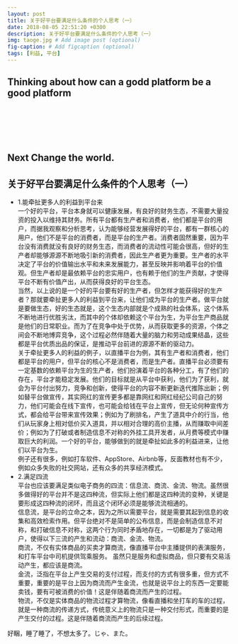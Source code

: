 ```yaml
---
layout: post
title: 关于好平台要满足什么条件的个人思考（一）
date: 2018-08-05 22:51:20 +0300
description: 关于好平台要满足什么条件的个人思考（一）
img: taoge.jpg # Add image post (optional)
fig-caption: # Add figcaption (optional)
tags: [利益, 平台]
---
```


Thinking about how can a godd platform be a good platform
<br/>
<br/>
<br/>
<br/>
<br/><p>Next Change the world.</p>
----------------------------------------------------------------------------------------------------------------------------------------
## 关于好平台要满足什么条件的个人思考（一）

* 1.能牵扯更多人的利益到平台来
<br/>一个好的平台，平台本身就可以健康发展，有良好的财务生态，不需要大量投资的投入以维持其财务。所有平台都有生产者和消费者，他们都是平台的用户，而据我观察和分析思考，认为能够经营发展得好的平台，都有一群核心的用户，他们不是平台的消费者，而是平台的生产者。消费者固然重要，因为平台没有消费就没有良好的财务生态，而消费者的流动性可能会很高，但好的生产者却能够源源不断地吸引新的消费者，因此生产者更为重要。生产者的水平决定了平台的价值输出水平和未来发展能力，甚至反映并影响着平台的价值观。但生产者却是最依赖平台的忠实用户，也有赖于他们的生产贡献，才使得平台不断有价值产出，从而获得良好的平台生态。
<br/>当然，以上说的是一个好的平台要有好的生产者，但怎样才能获得好的生产者？那就要牵扯更多人的利益到平台来，让他们成为平台的生产者。做平台就是要做生态，好的生态就是，这个生态内部就是个成熟的社会体系，这个体系不断地进行优胜劣汰，而其中的个体却依赖这个平台为生，为平台生产商品就是他们的日常职业。而为了在竞争中处于优势，从而获取更多的资源，个体之间会不断地博弈竞争，这个过程必然伴随着大量的脑力和劳动成果结晶，这些都是平台优质出品的保证，是推动平台前进的源源不断的驱动力。
<br/>关于牵扯更多人的利益的例子，以直播平台为例，其有生产者和消费者，他们都是平台的用户，但平台的核心不是消费者，而是生产者。直播平台必须要有一定基数的依赖平台为生的生产者，他们扮演着平台的各种分工，有了他们的存在，平台才能稳定发展。他们的目标就是从平台中获利，他们为了获利，就会为平台付出努力，竞争和创新，使得平台的内容不断更新迭代推陈出新；例如替平台做宣传，其实网红的宣传更多都是靠网红和网红经纪公司自己的努力，他们可能会在线下宣传，也可能会给钱在平台上宣传，但无论何种宣传方式，都会给平台带来宣传效果；例如为了刷排名，产生了道具中介的行当，他们从玩家身上相对低价买入道具，并以相对合理的高价主播，从而赚取中间差价；例如为了打破或者制造信息不对称的外挂工具开发者，从月费等模式中赚取巨大的利润。一个好的平台，能够做到的就是牵扯如此多的利益进来，让他们以平台为生。
<br/>例子还有很多，例如打车软件、AppStore、Airbnb等，反面教材也有不少，例如众多失败的社交网站，还有众多的共享经济模式。
* 2.满足四流
<br/>平台也应该要满足类似电子商务的四流：信息流、商流、金流、物流。虽然很多做得好的平台并不是这四种流，但实际上他们都是这四种流的变种，关键是要形成这四种流的闭环，而且这个闭环必须是能够流流相通的。
<br/>信息流，是平台的立命之本，因为之所以需要平台，就是需要其起到信息的收集和高效检索作用。但平台绝对不是简单的公布信息，而是会制造信息不对称，和打破信息不对称，这两个行为同时矛盾地存在，一切都是为了驱动用户，使得以下三流的产生和流动：商流、金流、物流。
<br/>商流，不仅有实体商品的买卖才算商流，像直播平台中主播提供的表演服务，和打车平台中司机提供驾乘服务。 虽然只是服务和虚拟商品，但只要有交易活动产生，都应该是商流。
<br/>金流，泛指在平台上产生交易的支付过程，而支付的方式有很多重，但方式不重要，重要的是平台上因为商流而产生金流，也就是说平台上的东西一定要能卖钱，要有可被消费的价值！这是伴随着商流而产生的过程。
<br/>物流，不仅是实体商品的物流过程才算物流，像看直播和坐打车的车的过程，就是一种商流的传递方式，传统意义上的物流只是一种交付形式，而重要的是产生交付的过程。这是伴随着商流而产生的后续过程。

好睏，睡了睡了，不想太多了。じゃ、また。
